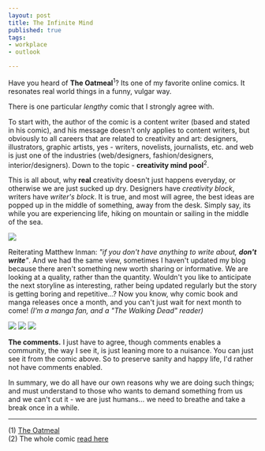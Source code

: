 ```yaml
---
layout: post
title: The Infinite Mind
published: true
tags:
- workplace
- outlook

---
```


Have you heard of **The Oatmeal**<sup>1</sup>? Its one of my favorite online comics. It resonates real world things in a funny, vulgar way. 

There is one particular *lengthy* comic that I strongly agree with.

To start with, the author of the comic is a content writer (based and stated in his comic), and his message doesn't only applies to content writers, but obviously to all careers that are related to creativity and art: designers, illustrators, graphic artists, yes - writers, novelists, journalists, etc. and web is just one of the industries (web/designers, fashion/designers, interior/designers). Down to the topic - **creativity mind pool**<sup>2</sup>.

This is all about, why **real** creativity doesn't just happens everyday, or otherwise we are just sucked up dry. Designers have *creativity block*, writers have *writer's block*. It is true, and most will agree, the best ideas are popped up in the middle of something, away from the desk. Simply say, its while you are experiencing life, hiking on mountain or sailing in the middle of the sea. 

<img src="http://i.imgur.com/PEXCKfg.jpg" />

Reiterating Matthew Inman: *"if you don't have anything to write about, **don't write**"*. And we had the same view, sometimes I haven't updated my blog because there aren't something new worth sharing or informative. We are looking at a quality, rather than the quantity. Wouldn't you like to anticipate the next storyline as interesting, rather being updated regularly but the story is getting boring and repetitive…? Now you know, why comic book and manga releases once a month, and you can't just wait for next month to come! *(I'm a manga fan, and a "The Walking Dead" reader)*

<img src="http://i.imgur.com/nEX82Eq.jpg" />
<img src="http://i.imgur.com/mrPuVFd.jpg" />
<img src="http://i.imgur.com/IQYvHNO.jpg" />

**The comments.** I just have to agree, though comments enables a community, the way I see it, is just leaning more to a nuisance. You can just see it from the comic above. So to preserve sanity and happy life, I'd rather not have comments enabled.

In summary, we do all have our own reasons why we are doing such things; and must understand to those who wants to demand something from us and we can't cut it - we are just humans... we need to breathe and take a break once in a while.

- - -

(1) [The Oatmeal](http://www.theoatmeal.com)<br>
(2) The whole comic [read here](http://theoatmeal.com/comics/making_things)